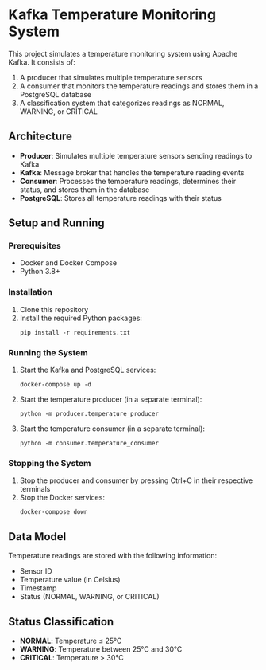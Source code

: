 # Kafka Temperature Monitoring System

This project simulates a temperature monitoring system using Apache Kafka. It consists of:

1. A producer that simulates multiple temperature sensors
2. A consumer that monitors the temperature readings and stores them in a PostgreSQL database
3. A classification system that categorizes readings as NORMAL, WARNING, or CRITICAL

## Architecture

- **Producer**: Simulates multiple temperature sensors sending readings to Kafka
- **Kafka**: Message broker that handles the temperature reading events
- **Consumer**: Processes the temperature readings, determines their status, and stores them in the database
- **PostgreSQL**: Stores all temperature readings with their status

## Setup and Running

### Prerequisites

- Docker and Docker Compose
- Python 3.8+

### Installation

1. Clone this repository
2. Install the required Python packages:
   ```
   pip install -r requirements.txt
   ```

### Running the System

1. Start the Kafka and PostgreSQL services:
   ```
   docker-compose up -d
   ```

2. Start the temperature producer (in a separate terminal):
   ```
   python -m producer.temperature_producer
   ```

3. Start the temperature consumer (in a separate terminal):
   ```
   python -m consumer.temperature_consumer
   ```

### Stopping the System

1. Stop the producer and consumer by pressing Ctrl+C in their respective terminals
2. Stop the Docker services:
   ```
   docker-compose down
   ```

## Data Model

Temperature readings are stored with the following information:
- Sensor ID
- Temperature value (in Celsius)
- Timestamp
- Status (NORMAL, WARNING, or CRITICAL)

## Status Classification

- **NORMAL**: Temperature ≤ 25°C
- **WARNING**: Temperature between 25°C and 30°C
- **CRITICAL**: Temperature > 30°C 